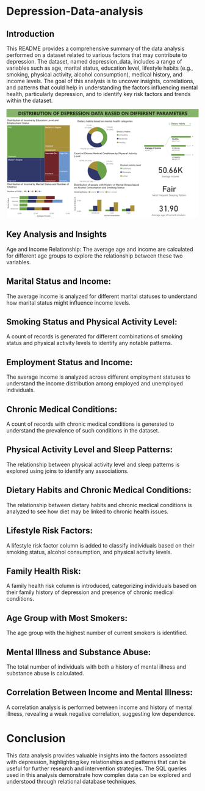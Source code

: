 # Depression-Data-analysis

## Introduction
This README provides a comprehensive summary of the data analysis performed on a dataset related to various factors that may contribute to depression. The dataset, named depression_data, includes a range of variables such as age, marital status, education level, lifestyle habits (e.g., smoking, physical activity, alcohol consumption), medical history, and income levels. The goal of this analysis is to uncover insights, correlations, and patterns that could help in understanding the factors influencing mental health, particularly depression, and to identify key risk factors and trends within the dataset.

![Power BI Dashboard](assets/dashboard.png)

## Key Analysis and Insights
Age and Income Relationship:
The average age and income are calculated for different age groups to explore the relationship between these two variables.


## Marital Status and Income:
The average income is analyzed for different marital statuses to understand how marital status might influence income levels.


## Smoking Status and Physical Activity Level:
A count of records is generated for different combinations of smoking status and physical activity levels to identify any notable patterns.

## Employment Status and Income:
The average income is analyzed across different employment statuses to understand the income distribution among employed and unemployed individuals.

## Chronic Medical Conditions:
A count of records with chronic medical conditions is generated to understand the prevalence of such conditions in the dataset.

## Physical Activity Level and Sleep Patterns:
The relationship between physical activity level and sleep patterns is explored using joins to identify any associations.

## Dietary Habits and Chronic Medical Conditions:
The relationship between dietary habits and chronic medical conditions is analyzed to see how diet may be linked to chronic health issues.

## Lifestyle Risk Factors:
A lifestyle risk factor column is added to classify individuals based on their smoking status, alcohol consumption, and physical activity levels.

## Family Health Risk:
A family health risk column is introduced, categorizing individuals based on their family history of depression and presence of chronic medical conditions.

## Age Group with Most Smokers:
The age group with the highest number of current smokers is identified.

## Mental Illness and Substance Abuse:
The total number of individuals with both a history of mental illness and substance abuse is calculated.

## Correlation Between Income and Mental Illness:
A correlation analysis is performed between income and history of mental illness, revealing a weak negative correlation, suggesting low dependence.


# Conclusion
This data analysis provides valuable insights into the factors associated with depression, highlighting key relationships and patterns that can be useful for further research and intervention strategies. The SQL queries used in this analysis demonstrate how complex data can be explored and understood through relational database techniques.
